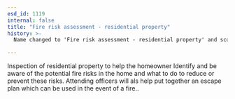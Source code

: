 ```yaml
---
esd_id: 1119
internal: false
title: "Fire risk assessment - residential property"
history: >-
  Name changed to 'Fire risk assessment - residential property' and scope notes updated in version 4.00.

---
```


Inspection of residential property to help the homeowner Identify and be aware of the potential fire risks in the home and what to do to reduce or prevent these risks. Attending officers will als help put together an escape plan which can be used in the event of a fire..

